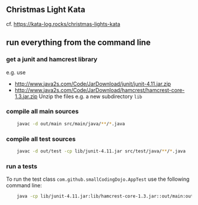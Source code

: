 ## Christmas Light Kata

cf. https://kata-log.rocks/christmas-lights-kata

## run everything from the command line

### get a junit and hamcrest library

e.g. use

- http://www.java2s.com/Code/JarDownload/junit/junit-4.11.jar.zip
- http://www.java2s.com/Code/JarDownload/hamcrest/hamcrest-core-1.3.jar.zip
  Unzip the files e.g. a new subdirectory ```lib```

### compile all main sources

```bash
    javac -d out/main src/main/java/**/*.java
```

### compile all test sources

```bash
    javac -d out/test -cp lib/junit-4.11.jar src/test/java/**/*.java
```

### run a tests

To run the test class ```com.github.smallCodingDojo.AppTest``` use the following command line:

```bash
    java -cp lib/junit-4.11.jar:lib/hamcrest-core-1.3.jar::out/main:out/test/  org.junit.runner.JUnitCore com.github.smallCodingDojo.AppTest
```
